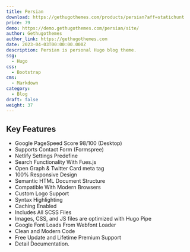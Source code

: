 ```yaml
---
title: Persian
download: https://gethugothemes.com/products/persian?aff=statichunt
price: 79
demo: https://demo.gethugothemes.com/persian/site/
author: Gethugothemes
author_link: https://gethugothemes.com
date: 2023-04-03T00:00:00.000Z
description: Persian is personal Hugo blog theme.
ssg:
  - Hugo
css:
  - Bootstrap
cms:
  - Markdown
category:
  - Blog
draft: false
weight: 37
---
```


## Key Features

- Google PageSpeed Score 98/100 (Desktop)
- Supports Contact Form (Formspree)
- Netlify Settings Predefine
- Search Functionality With Fues.js
- Open Graph & Twitter Card meta tag
- 100% Responsive Design
- Semantic HTML Document Structure
- Compatible With Modern Browsers
- Custom Logo Support
- Syntax Highlighting
- Caching Enabled
- Includes All SCSS Files
- Images, CSS, and JS files are optimized with Hugo Pipe
- Google Font Loads From Webfont Loader
- Clean and Modern Code
- Free Update and Lifetime Premium Support
- Detail Documentation.
